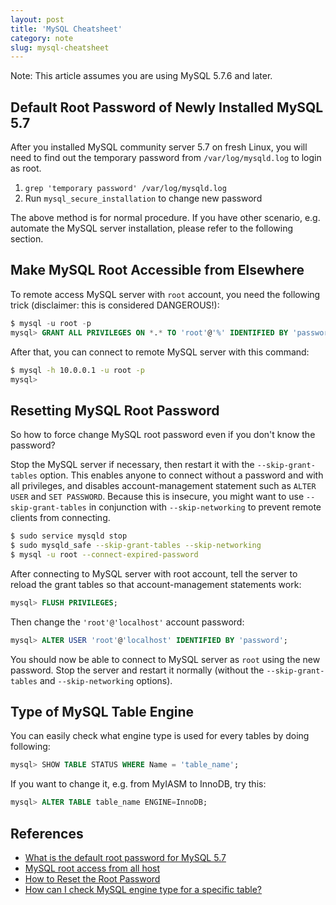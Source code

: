 ```yaml
---
layout: post
title: 'MySQL Cheatsheet'
category: note
slug: mysql-cheatsheet
---
```

Note: This article assumes you are using MySQL 5.7.6 and later.

## Default Root Password of Newly Installed MySQL 5.7

After you installed MySQL community server 5.7 on fresh Linux, you will need to find out the temporary password from `/var/log/mysqld.log` to login as root.

1. `grep 'temporary password' /var/log/mysqld.log`
2. Run `mysql_secure_installation` to change new password

The above method is for normal procedure. If you have other scenario, e.g. automate the MySQL server installation, please refer to the following section.

## Make MySQL Root Accessible from Elsewhere

To remote access MySQL server with `root` account, you need the following trick (disclaimer: this is considered DANGEROUS!):

```sql
$ mysql -u root -p
mysql> GRANT ALL PRIVILEGES ON *.* TO 'root'@'%' IDENTIFIED BY 'password';
```

After that, you can connect to remote MySQL server with this command:

```bash
$ mysql -h 10.0.0.1 -u root -p
mysql>
```

## Resetting MySQL Root Password

So how to force change MySQL root password even if you don't know the password?

Stop the MySQL server if necessary, then restart it with the `--skip-grant-tables` option. This enables anyone to connect without a password and with all privileges, and disables account-management statement such as `ALTER USER` and `SET PASSWORD`. Because this is insecure, you might want to use `--skip-grant-tables` in conjunction with `--skip-networking` to prevent
remote clients from connecting.

```bash
$ sudo service mysqld stop
$ sudo mysqld_safe --skip-grant-tables --skip-networking
$ mysql -u root --connect-expired-password
```

After connecting to MySQL server with root account, tell the server to reload the grant tables so that account-management statements work:

```sql
mysql> FLUSH PRIVILEGES;
```

Then change the `'root'@'localhost'` account password:

```sql
mysql> ALTER USER 'root'@'localhost' IDENTIFIED BY 'password';
```

You should now be able to connect to MySQL server as `root` using the new password. Stop the server and restart it normally (without the `--skip-grant-tables` and `--skip-networking` options).

## Type of MySQL Table Engine

You can easily check what engine type is used for every tables by doing following:

```sql
mysql> SHOW TABLE STATUS WHERE Name = 'table_name';
```

If you want to change it, e.g. from MyIASM to InnoDB, try this:

```sql
mysql> ALTER TABLE table_name ENGINE=InnoDB;
```

## References

- [What is the default root password for MySQL 5.7](https://stackoverflow.com/questions/33991228/what-is-the-default-root-pasword-for-mysql-5-7)
- [MySQL root access from all host](https://stackoverflow.com/questions/11223235/mysql-root-access-from-all-hosts)
- [How to Reset the Root Password](https://dev.mysql.com/doc/refman/5.7/en/resetting-permissions.html)
- [How can I check MySQL engine type for a specific table?](https://stackoverflow.com/questions/213543/how-can-i-check-mysql-engine-type-for-a-specific-table)
